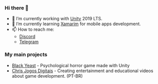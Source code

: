 ### Hi there 👋
- 🚀 I’m currently working with [Unity](https://unity3d.com/pt/unity/qa/lts-releases) 2019 LTS.
- 🌱 I’m currently learning [Xamarim](https://dotnet.microsoft.com/apps/xamarin) for mobile apps development.
- 📫 How to reach me: 
  - [Discord](https://discordapp.com/channels/@me/203373041063821313/)
  - [Telegram](https://t.me/chrisdbhr)

### My main projects
- [Black Yeast](https://chrisdbhr.github.io/blackyeast) - Psychological horror game made with Unity
- [Chris Jogos Digitais](https://www.youtube.com/channel/UCIhtcO3lc2tC2GDnUxW) - Creating entertainment and educational videos about game development. (PT-BR)
